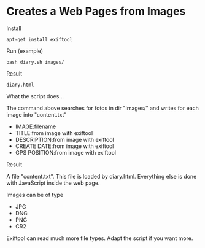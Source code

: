 # Creates a Web Pages from Images

Install

    apt-get install exiftool

Run (example)

    bash diary.sh images/

Result

    diary.html

What the script does...

The command above searches for fotos in dir "images/" and writes for each image into "content.txt"

- IMAGE:filename
- TITLE:from image with exiftool
- DESCRIPTION:from image with exiftool
- CREATE DATE:from image with exiftool
- GPS POSITION:from image with exiftool

Result

A file "content.txt". This file is loaded by diary.html. Everything else is done with JavaScript inside the web page.

Images can be of type

- JPG
- DNG
- PNG
- CR2

Exiftool can read much more file types. Adapt the script if you want more.

